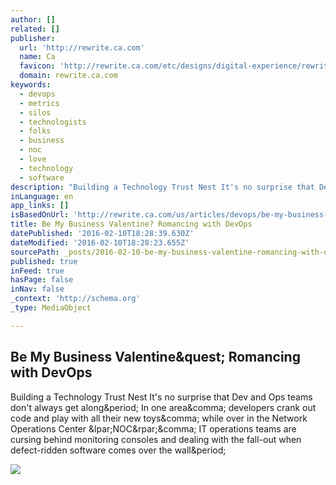 ```yaml
---
author: []
related: []
publisher:
  url: 'http://rewrite.ca.com'
  name: Ca
  favicon: 'http://rewrite.ca.com/etc/designs/digital-experience/rewrite/favicon.ico'
  domain: rewrite.ca.com
keywords:
  - devops
  - metrics
  - silos
  - technologists
  - folks
  - business
  - noc
  - love
  - technology
  - software
description: "Building a Technology Trust Nest It's no surprise that Dev and Ops teams don't always get along. In one area, developers crank out code and play with all their new toys, while over in the Network Operations Center (NOC), IT operations teams are cursing behind monitoring consoles and dealing with the fall-out when defect-ridden software comes over the wall."
inLanguage: en
app_links: []
isBasedOnUrl: 'http://rewrite.ca.com/us/articles/devops/be-my-business-valentine-romancing-with-devops.html?cid=GLOB-SMM-ABUS-AAR-000002-0000057-000000024&mrm=425878'
title: Be My Business Valentine? Romancing with DevOps
datePublished: '2016-02-10T18:28:39.630Z'
dateModified: '2016-02-10T18:28:23.655Z'
sourcePath: _posts/2016-02-10-be-my-business-valentine-romancing-with-devops.md
published: true
inFeed: true
hasPage: false
inNav: false
_context: 'http://schema.org'
_type: MediaObject

---
```

<article style=""><h1>Be My Business Valentine&amp;quest; Romancing with DevOps</h1><p>Building a Technology Trust Nest It's no surprise that Dev and Ops teams don't always get along&amp;period; In one area&amp;comma; developers crank out code and play with all their new toys&amp;comma; while over in the Network Operations Center &amp;lpar;NOC&amp;rpar;&amp;comma; IT operations teams are cursing behind monitoring consoles and dealing with the fall-out when defect-ridden software comes over the wall&amp;period;</p><img src="http://rewrite.ca.com:80/content/dam/rewrite/images/articles/Banner/Business-Valentine-Romance-DevOps-banner-1024.jpg/jcr:content/renditions/cq5dam.thumbnail.140.100.png" /></article>